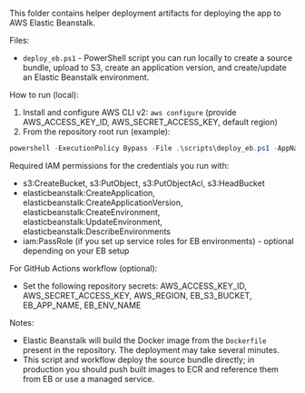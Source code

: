 This folder contains helper deployment artifacts for deploying the app to AWS Elastic Beanstalk.

Files:
- `deploy_eb.ps1` - PowerShell script you can run locally to create a source bundle, upload to S3, create an application version, and create/update an Elastic Beanstalk environment.

How to run (local):

1. Install and configure AWS CLI v2: `aws configure` (provide AWS_ACCESS_KEY_ID, AWS_SECRET_ACCESS_KEY, default region)
2. From the repository root run (example):

```powershell
powershell -ExecutionPolicy Bypass -File .\scripts\deploy_eb.ps1 -AppName "bdca-app" -EnvName "bdca-env" -Region "us-east-1" -S3Bucket "my-unique-eb-bucket-12345" -VersionLabel "v1"
```

Required IAM permissions for the credentials you run with:
- s3:CreateBucket, s3:PutObject, s3:PutObjectAcl, s3:HeadBucket
- elasticbeanstalk:CreateApplication, elasticbeanstalk:CreateApplicationVersion, elasticbeanstalk:CreateEnvironment, elasticbeanstalk:UpdateEnvironment, elasticbeanstalk:DescribeEnvironments
- iam:PassRole (if you set up service roles for EB environments) - optional depending on your EB setup

For GitHub Actions workflow (optional):
- Set the following repository secrets: AWS_ACCESS_KEY_ID, AWS_SECRET_ACCESS_KEY, AWS_REGION, EB_S3_BUCKET, EB_APP_NAME, EB_ENV_NAME

Notes:
- Elastic Beanstalk will build the Docker image from the `Dockerfile` present in the repository. The deployment may take several minutes.
- This script and workflow deploy the source bundle directly; in production you should push built images to ECR and reference them from EB or use a managed service.
